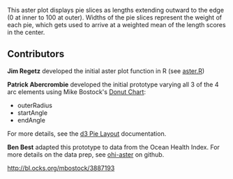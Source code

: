 This aster plot displays pie slices as lengths extending outward to the edge (0 at inner to 100 at outer). Widths of the pie slices represent the weight of each pie, which gets used to arrive at a weighted mean of the length scores in the center.

## Contributors

**Jim Regetz** developed the initial aster plot function in R (see [aster.R](https://github.com/OHI-Science/ohicore/blob/master/R/aster.R))

**Patrick Abercrombie** developed the initial prototype varying all 3 of the 4 arc elements using Mike Bostock's [Donut Chart](http://bl.ocks.org/mbostock/3887193):

- outerRadius
- startAngle
- endAngle

For more details, see the [d3 Pie Layout](https://github.com/mbostock/d3/wiki/Pie-Layout#_pie) documentation.

**Ben Best** adapted this prototype to data from the Ocean Health Index. For more details on the data prep, see [ohi-aster](github.com/bbest/ohi-aster) on github.


http://bl.ocks.org/mbostock/3887193